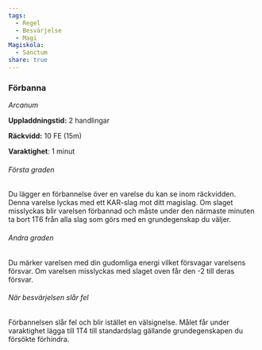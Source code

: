 ```yaml
---
tags:
  - Regel
  - Besvärjelse
  - Magi
Magiskola:
  - Sanctum
share: true
---
```

### Förbanna
*Arcanum*

**Uppladdningstid:** 2 handlingar

**Räckvidd:** 10 FE (15m)

**Varaktighet**: 1 minut

###### Första graden
Du lägger en förbannelse över en varelse du kan se inom räckvidden. Denna varelse lyckas med ett KAR-slag mot ditt magislag. Om slaget misslyckas blir varelsen förbannad och måste under den närmaste minuten ta bort 1T6 från alla slag som görs med en grundegenskap du väljer. 

###### Andra graden
Du märker varelsen med din gudomliga energi vilket försvagar varelsens försvar. Om varelsen misslyckas med slaget oven får den -2 till deras försvar.

###### När besvärjelsen slår fel
Förbannelsen slår fel och blir istället en välsignelse. Målet får under varaktighet lägga till 1T4 till standardslag gällande grundegenskapen du försökte förhindra.